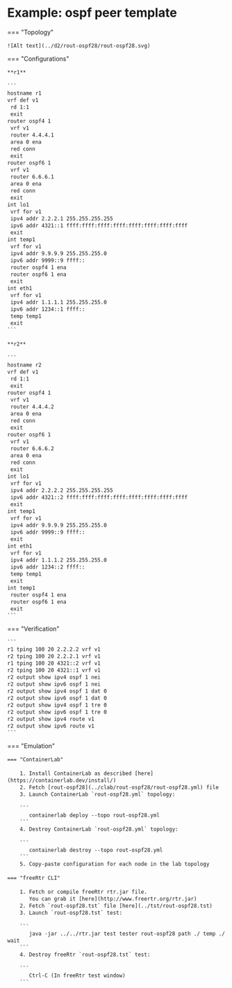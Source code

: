 # Example: ospf peer template

=== "Topology"

    ![Alt text](../d2/rout-ospf28/rout-ospf28.svg)

=== "Configurations"

    **r1**

    ```
    hostname r1
    vrf def v1
     rd 1:1
     exit
    router ospf4 1
     vrf v1
     router 4.4.4.1
     area 0 ena
     red conn
     exit
    router ospf6 1
     vrf v1
     router 6.6.6.1
     area 0 ena
     red conn
     exit
    int lo1
     vrf for v1
     ipv4 addr 2.2.2.1 255.255.255.255
     ipv6 addr 4321::1 ffff:ffff:ffff:ffff:ffff:ffff:ffff:ffff
     exit
    int temp1
     vrf for v1
     ipv4 addr 9.9.9.9 255.255.255.0
     ipv6 addr 9999::9 ffff::
     router ospf4 1 ena
     router ospf6 1 ena
     exit
    int eth1
     vrf for v1
     ipv4 addr 1.1.1.1 255.255.255.0
     ipv6 addr 1234::1 ffff::
     temp temp1
     exit
    ```

    **r2**

    ```
    hostname r2
    vrf def v1
     rd 1:1
     exit
    router ospf4 1
     vrf v1
     router 4.4.4.2
     area 0 ena
     red conn
     exit
    router ospf6 1
     vrf v1
     router 6.6.6.2
     area 0 ena
     red conn
     exit
    int lo1
     vrf for v1
     ipv4 addr 2.2.2.2 255.255.255.255
     ipv6 addr 4321::2 ffff:ffff:ffff:ffff:ffff:ffff:ffff:ffff
     exit
    int temp1
     vrf for v1
     ipv4 addr 9.9.9.9 255.255.255.0
     ipv6 addr 9999::9 ffff::
     exit
    int eth1
     vrf for v1
     ipv4 addr 1.1.1.2 255.255.255.0
     ipv6 addr 1234::2 ffff::
     temp temp1
     exit
    int temp1
     router ospf4 1 ena
     router ospf6 1 ena
     exit
    ```

=== "Verification"

    ```
    r1 tping 100 20 2.2.2.2 vrf v1
    r2 tping 100 20 2.2.2.1 vrf v1
    r1 tping 100 20 4321::2 vrf v1
    r2 tping 100 20 4321::1 vrf v1
    r2 output show ipv4 ospf 1 nei
    r2 output show ipv6 ospf 1 nei
    r2 output show ipv4 ospf 1 dat 0
    r2 output show ipv6 ospf 1 dat 0
    r2 output show ipv4 ospf 1 tre 0
    r2 output show ipv6 ospf 1 tre 0
    r2 output show ipv4 route v1
    r2 output show ipv6 route v1
    ```

=== "Emulation"

    === "ContainerLab"

        1. Install ContainerLab as described [here](https://containerlab.dev/install/)  
        2. Fetch [rout-ospf28](../clab/rout-ospf28/rout-ospf28.yml) file  
        3. Launch ContainerLab `rout-ospf28.yml` topology:  

        ```
           containerlab deploy --topo rout-ospf28.yml  
        ```
        4. Destroy ContainerLab `rout-ospf28.yml` topology:  

        ```
           containerlab destroy --topo rout-ospf28.yml  
        ```
        5. Copy-paste configuration for each node in the lab topology

    === "freeRtr CLI"

        1. Fetch or compile freeRtr rtr.jar file.  
           You can grab it [here](http://www.freertr.org/rtr.jar)  
        2. Fetch `rout-ospf28.tst` file [here](../tst/rout-ospf28.tst)  
        3. Launch `rout-ospf28.tst` test:  

        ```
           java -jar ../../rtr.jar test tester rout-ospf28 path ./ temp ./ wait
        ```
        4. Destroy freeRtr `rout-ospf28.tst` test:  

        ```
           Ctrl-C (In freeRtr test window)
        ```

